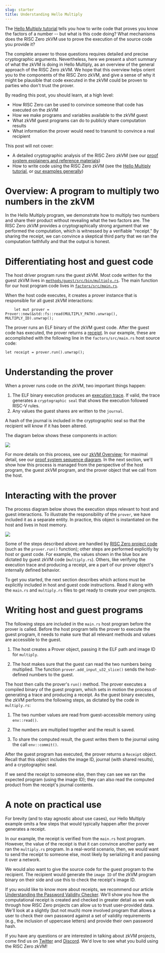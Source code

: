 ```yaml
---
slug: starter
title: Understanding Hello Multiply
---
```


The [Hello Multiply tutorial](hello_multiply.md) tells you how to write code that proves you know the factors of a number -- but what is this code doing? What mechanisms does the RISC Zero zkVM use to prove the execution of the source code you provide it?

The complete answer to those questions requires detailed and precise cryptographic arguments. Nevertheless, here we present a short summary of what the zkVM is doing in Hello Multiply, as an overview of the general approach of the RISC Zero zkVM. We hope that this overview helps orient you to the components of the RISC Zero zkVM, and give a sense of why it might be plausible that code executed in the zkVM could be proven to parties who don't trust the prover.

By reading this post, you should learn, at a high level:
* How RISC Zero can be used to convince someone that code has executed on the zkVM
* How we make programs and variables available to the zkVM guest
* What zkVM guest programs can do to publicly share computation results
* What information the prover would need to transmit to convince a real recipient

This post will not cover:
* A detailed cryptographic analysis of the RISC Zero zkVM (see our [proof system explainers and reference materials](../explainers))
* How to write code using the RISC Zero zkVM (see the [Hello Multiply tutorial](hello_multiply.md), or [our examples generally](..))

# Overview: A program to multiply two numbers in the zkVM

In the Hello Multiply program, we demonstrate how to multiply two numbers and share their product without revealing what the two factors are. The RISC Zero zkVM provides a cryptographically strong argument that we performed the computation, which is witnessed by a verifiable "receipt." By sharing the receipt, we can convince a skeptical third party that we ran the computation faithfully and that the output is honest.

# Differentiating host and guest code

The host driver program runs the guest zkVM. Most code written for the guest zkVM lives in [`methods/guest/src/bin/multiply.rs`](https://github.com/risc0/risc0-rust-examples/blob/main/factors/methods/guest/src/bin/multiply.rs). The main function for our host program code  lives in [`factors/src/main.rs`](https://github.com/risc0/risc0-rust-examples/blob/main/factors/factors/src/main.rs).

When the host code executes, it creates a prover instance that is responsible for all guest zkVM interactions:

```
    let mut prover = Prover::new(&std::fs::read(MULTIPLY_PATH).unwrap(), MULTIPLY_ID).unwrap();
```

 The prover runs an ELF binary of the zkVM guest code. After the guest code has executed, the prover returns a [receipt](../explainers/proof-system/what_is_a_receipt.md). In our example, these are accomplished with the following line in the `factors/src/main.rs` host source code:

```
let receipt = prover.run().unwrap();
```

# Understanding the prover

When a prover runs code on the zkVM, two important things happen:
1. The ELF binary execution produces an [execution trace](https://www.risczero.com/docs/explainers/proof-system/what_is_a_trace). If valid, the trace generates a `cryptographic seal` that shows the execution followed RISC-V rules.
2. Any values the guest shares are written to the `journal`.

A hash of the journal is included in the cryptographic seal so that the recipient will know if it has been altered.

The diagram below shows these components in action:

![](assets/fig1.png)
<!--
```mermaid
flowchart LR
A(multiply.rs)-|compiles to an|->B(ELF binary)
B-|Whose execution produces an|-> C(Execution trace)
B-|Whose hash forms a unique|->D(Image ID)
D-|That can be compared to the|->E(Cryptographic seal)
C-|That, if valid,<br>generates a|->E(Cryptographic seal)
B-|Whose operations can include<br>committing values to a|->F(Journal)
subgraph Together, these form a receipt.
E
F
end
subgraph x[The receipt tells us:]
E---H(What binary executed in the ZKVM<br>Whether the execution<br>followed expected behavior<br/><br/>Whether the journal or image ID<br/>have changed)
F---I(The values of all contents<br>written to the public journal)
end
style B fill:#3c6464
style x fill:none, stroke:none
style H fill:none,stroke:none
style I fill:none,stroke:none
```
-->

For more details on this process, see our [zkVM Overview](https://www.risczero.com/docs/explainers/zkvm/); for maximal detail, see our [proof system sequence diagram](https://www.risczero.com/docs/explainers/proof-system/proof-system-sequence-diagram). In the next section, we'll show how this process is managed from the perspective of the host program, the guest zkVM program, and the prover object that we call from the host.

# Interacting with the prover

The process diagram below shows the execution steps relevant to host and guest interactions. To illustrate the responsibility of the `prover`, we have included it as a separate entity. In practice, this object is instantiated on the host and lives in host memory.

![](assets/fig2.png)
<!--
```mermaid
sequenceDiagram
participant B as Recipient<br>(recipient)
participant H as Host<br>(main program)
participant P as Prover<br>(main program object)
participant G as Guest zkvm
H->>H: create prover object
H->>P: share numbers with prover
P->>G: add number values to guest-readable memory
H->>P: run prover
rect rgb(100, 100, 100)
note left of G: when the prover runs,<br>it manages these steps.
P->>G: run our guest binary
rect rgb(60, 100, 100)
note left of G: the guest program<br>dictates these steps.
G->>G: read prime values
G->>G: calculate prime product
G->>G: commit prime product<br>to public journal
end
G->>P: <br>execution trace is complete
P->>H: verify trace,<br>return receipt
end
H->>B: give receipt to recipient
B->>B: recipient verifies receipt
B->>B: recipient reads prime product<br>from receipt journal
```
-->
Some of the steps described above are handled by [RISC Zero project code](https://github.com/risc0/risc0) (such as the `prover.run()` function); other steps are performed explicitly by host or guest code. For example, the values shown in the blue box are dictated by guest zkVM code (`multiply.rs`). Others, like verifying the execution trace and producing a receipt, are a part of our prover object's internally defined behavior.

To get you started, the next section describes which actions must be explicitly included in host and guest code instructions. Read it along with the `main.rs` and `multiply.rs` files to get ready to create your own projects.

# Writing host and guest programs

The following steps are included in the `main.rs` host program before the prover is called. Before the host program tells the prover to execute the guest program, it needs to make sure that all relevant methods and values are accessible to the guest.

1. The host creates a Prover object, passing it the ELF path and image ID for `multiply`.

2. The host makes sure that the guest can read the two numbers being multiplied. The function `prover.add_input_u32_slice()` sends the host-defined numbers to the guest.

The host then calls the prover's `run()` method. The prover executes a compiled binary of the guest program, which sets in motion the process of generating a trace and producing a receipt. As the guest binary executes, the zkVM performs the following steps, as dictated by the code in `multiply.rs`:

1. The two number values are read from guest-accessible memory using `env::read()`.

2. The numbers are multiplied together and the result is saved.

3. To share the computed result, the guest writes them to the journal using the call `env::commit()`.

After the guest program has executed, the prover returns a `Receipt` object. Recall that this object includes the image ID, journal (with shared results), and a cryptographic seal.

If we send the receipt to someone else, then they can see we ran the expected program (using the image ID); they can also read the computed product from the receipt's journal contents.

# A note on practical use

For brevity (and to stay agnostic about use cases), our Hello Multiply example omits a few steps that would typically happen after the prover generates a receipt.

In our example, the receipt is verified from the `main.rs` host program. However, the value of the receipt is that it can convince another party we ran the `multiply.rs` program. In a real-world scenario, then, we would want to send the receipt to someone else, most likely by serializing it and passing it over a network.

We would also want to give the source code for the guest program to the recipient. The recipient would generate the `image ID` of the zkVM program binary on their side and use this to check the receipt's image ID.

If you would like to know more about receipts, we recommend our article [Understanding the Password Validity Checker](password_checker.md). We'll show you how the computational receipt is created and checked in greater detail as we walk through how RISC Zero projects can allow us to trust user-provided data. We'll look at a slightly (but not much) more involved program that allows a user to check their own password against a set of validity requirements (e.g., the inclusion of uppercase letters) and provide their own password hash.

If you have any questions or are interested in talking about zkVM projects, come find us on [Twitter](https://twitter.com/risczero) and [Discord](https://discord.com/invite/risczero). We'd love to see what you build using the RISC Zero zkVM!
